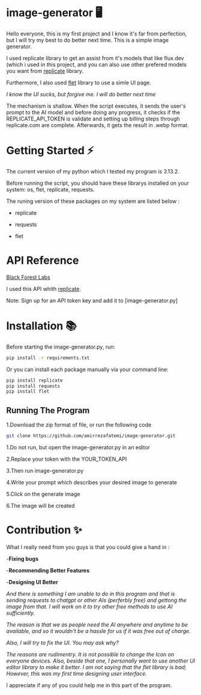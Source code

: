 # image-generator 🖥️
Hello everyone, this is my first project and I know it's far from perfection, but I will try my best to do better next time.
This is a simple image generator.

I used replicate library to get an assist from it's models that like flux.dev (which i used in this project, and you can also
use other prefered models you want from [replicate](https://replicate.com) library.

Furthermore, I also used [flet](https://flet.dev) library to use a simle UI page.

*I know the UI sucks, but forgive me. I will do better next time*

The mechanism is shallow. When the script executes, it sends the user's prompt to the AI model and before doing any progress, it
checks if the REPLICATE_API_TOKEN is validate and setting up billing steps through replicate.com are complete. Afterwards, it
gets the result in .webp format.
# Getting Started ⚡
The current version of my python which I tested my program is 3.13.2.

Before running the script, you should have these librarys installed on your system:
os, flet, replicate, requests.

The runing version of these packages on my system are listed below :

  + replicate
  
  + requests
  
  + flet
# API Reference
[Black Forest Labs](https://blackforestlabs.ai/)

I used this API whith [replicate](https://replicate.com).

Note: Sign up for an API token key and add it to [image-generator.py]
# Installation 📚
Before starting the image-generator.py, run:

```bash
pip install -r requirements.txt 
```

Or you can install each package manually via your command line:

```bash
pip install replicate
pip install requests
pip install flet
```
## Running The Program
1.Download the zip format of file, or run the following code
 ```bash
git clone https://github.com/amirrezafatemi/image-generator.git
```

1.Do not run, but open the image-generator.py in an editor

2.Replace your token with the YOUR_TOKEN_API

3.Then run image-generator.py

4.Write your prompt which describes your desired image to generate

5.Click on the generate image

6.The image will be created
# Contribution ✨
What I really need from you guys is that you could give a hand in :

  -**Fixing bugs**
  
  -**Recommending Better Features**
  
  -**Designing UI Better**
  
*And there is something I am unable to do in this program and that is sending requests to chatgpt or other AIs (perferbly
free) and gettong the image from that. I will work on it to try other free methods to use AI sufficiently.*

*The reason is that we as people need the AI anywhere and anytime to be available, and so it wouldn't be a hassle for us if it was free out of charge.*

*Also, I will try to fix the UI. You may ask why?*

*The reasons are rudimentry. It is not possible to change the Icon on everyone devices. Also, beside that one, I personally want to use another UI editor library to make it better. I am not saying that the flet library is bad; However, this was my first time designing user interface.*

I appreciate if any of you could help me in this part of the program.

